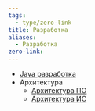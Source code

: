 ```yaml
---
tags:
  - type/zero-link
title: Разработка
aliases:
  - Разработка
zero-link:
---
```

- [Java разработка](00%20Java%20разработка.md)
- Архитектура
	- [Архитектура ПО](00%20Архитектура%20ПО.md)
	- [Архитектура ИС](00%20Архитектура%20ИС.md)